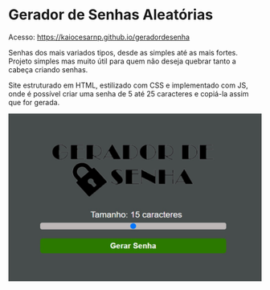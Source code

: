 # Gerador de Senhas Aleatórias

Acesso: https://kaiocesarnp.github.io/geradordesenha

Senhas dos mais variados tipos, desde as simples até as mais fortes.
Projeto simples mas muito útil para quem não deseja quebrar tanto a cabeça criando senhas.

Site estruturado em HTML, estilizado com CSS e implementado com JS, onde é possível criar uma senha de 5 até 25 caracteres e copiá-la assim que for gerada.

![Imagem da Aplicação](gerador.jpg)
